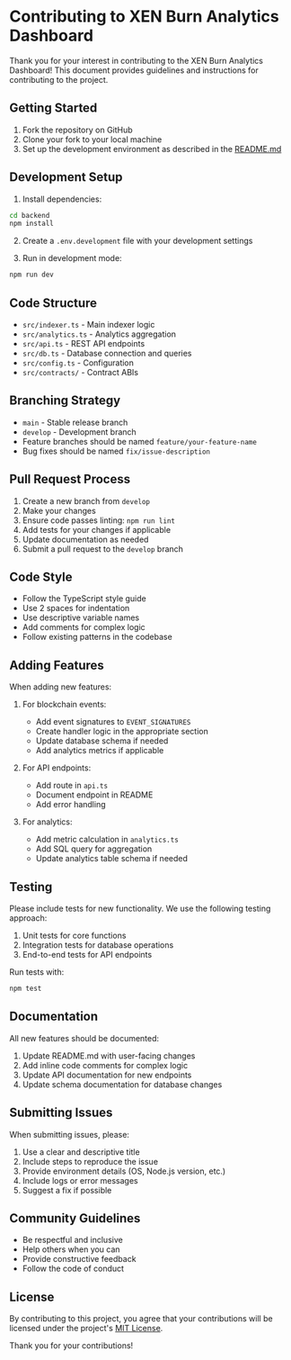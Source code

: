 # Contributing to XEN Burn Analytics Dashboard

Thank you for your interest in contributing to the XEN Burn Analytics Dashboard! This document provides guidelines and instructions for contributing to the project.

## Getting Started

1. Fork the repository on GitHub
2. Clone your fork to your local machine
3. Set up the development environment as described in the [README.md](README.md)

## Development Setup

1. Install dependencies:
```bash
cd backend
npm install
```

2. Create a `.env.development` file with your development settings

3. Run in development mode:
```bash
npm run dev
```

## Code Structure

- `src/indexer.ts` - Main indexer logic
- `src/analytics.ts` - Analytics aggregation
- `src/api.ts` - REST API endpoints
- `src/db.ts` - Database connection and queries
- `src/config.ts` - Configuration
- `src/contracts/` - Contract ABIs

## Branching Strategy

- `main` - Stable release branch
- `develop` - Development branch
- Feature branches should be named `feature/your-feature-name`
- Bug fixes should be named `fix/issue-description`

## Pull Request Process

1. Create a new branch from `develop`
2. Make your changes
3. Ensure code passes linting: `npm run lint`
4. Add tests for your changes if applicable
5. Update documentation as needed
6. Submit a pull request to the `develop` branch

## Code Style

- Follow the TypeScript style guide
- Use 2 spaces for indentation
- Use descriptive variable names
- Add comments for complex logic
- Follow existing patterns in the codebase

## Adding Features

When adding new features:

1. For blockchain events:
   - Add event signatures to `EVENT_SIGNATURES`
   - Create handler logic in the appropriate section
   - Update database schema if needed
   - Add analytics metrics if applicable

2. For API endpoints:
   - Add route in `api.ts`
   - Document endpoint in README
   - Add error handling

3. For analytics:
   - Add metric calculation in `analytics.ts`
   - Add SQL query for aggregation
   - Update analytics table schema if needed

## Testing

Please include tests for new functionality. We use the following testing approach:

1. Unit tests for core functions
2. Integration tests for database operations
3. End-to-end tests for API endpoints

Run tests with:
```bash
npm test
```

## Documentation

All new features should be documented:

1. Update README.md with user-facing changes
2. Add inline code comments for complex logic
3. Update API documentation for new endpoints
4. Update schema documentation for database changes

## Submitting Issues

When submitting issues, please:

1. Use a clear and descriptive title
2. Include steps to reproduce the issue
3. Provide environment details (OS, Node.js version, etc.)
4. Include logs or error messages
5. Suggest a fix if possible

## Community Guidelines

- Be respectful and inclusive
- Help others when you can
- Provide constructive feedback
- Follow the code of conduct

## License

By contributing to this project, you agree that your contributions will be licensed under the project's [MIT License](LICENSE).

Thank you for your contributions! 